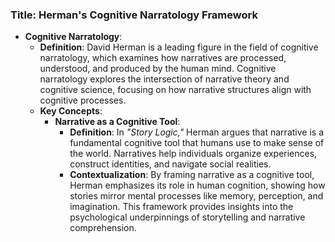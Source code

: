 ### Title: **Herman's Cognitive Narratology Framework**
- **Cognitive Narratology**:
  - **Definition**: David Herman is a leading figure in the field of cognitive narratology, which examines how narratives are processed, understood, and produced by the human mind. Cognitive narratology explores the intersection of narrative theory and cognitive science, focusing on how narrative structures align with cognitive processes.
  - **Key Concepts**:
    - **Narrative as a Cognitive Tool**:
      - **Definition**: In *"Story Logic,"* Herman argues that narrative is a fundamental cognitive tool that humans use to make sense of the world. Narratives help individuals organize experiences, construct identities, and navigate social realities.
      - **Contextualization**: By framing narrative as a cognitive tool, Herman emphasizes its role in human cognition, showing how stories mirror mental processes like memory, perception, and imagination. This framework provides insights into the psychological underpinnings of storytelling and narrative comprehension.